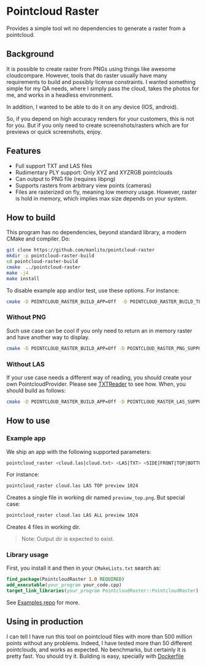 # Pointcloud Raster #

Provides a simple tool wit no dependencies to generate a raster from a pointcloud.

## Background ##

It is possible to create raster from PNGs using things like awesome cloudcompare. However, tools that do raster usually have many requirements to build and possibly license constraints. I wanted something simple for my QA needs, where I simply pass the cloud, takes the photos for me, and works in a headless environment.

In addition, I wanted to be able to do it on any device (IOS, android).

So, if you depend on high accuracy renders for your customers, this is not for you. But if you only need to create screenshots/rasters which are for previews or quick screenshots, enjoy.

## Features ##

- Full support TXT and LAS files
- Rudimentary PLY support: Only XYZ and XYZRGB pointclouds
- Can output to PNG file (requires libpng)
- Supports rasters from arbitrary view points (cameras)
- Files are rasterized on fly, meaning low memory usage. However, raster is hold in memory, which implies max size depends on your system.


## How to build ##

This program has no dependencies, beyond standard library, a modern CMake and compiler. Do:

```bash
git clone https://github.com/manlito/pointcloud-raster
mkdir -p pointcloud-raster-build
cd pointcloud-raster-build
cmake  ../pointcloud-raster
make -j4
make install
```

To disable example app and/or test, use these options. For instance:

```bash
cmake -D POINTCLOUD_RASTER_BUILD_APP=Off  -D POINTCLOUD_RASTER_BUILD_TESTS=Off ../pointcloud-raster
```

### Without PNG ###

Such use case can be cool if you only need to return an in memory raster and have another way to display.

```bash
cmake -D POINTCLOUD_RASTER_BUILD_APP=Off -D POINTCLOUD_RASTER_PNG_SUPPORT=Off ../pointcloud-raster
```

### Without LAS ###

If your use case needs a different way of reading, you should create your own PointcloudProvider. Please see [TXTReader](lib/pointcloud_raster/io/txt) to see how. When, you should build as follows:

```bash
cmake -D POINTCLOUD_RASTER_BUILD_APP=Off -D POINTCLOUD_RASTER_LAS_SUPPORT=Off ../pointcloud-raster
```

## How to use ##

### Example app ###

We ship an app with the following supported parameters:

```bash
pointcloud_raster <cloud.las|cloud.txt> <LAS|TXT> <SIDE|FRONT|TOP|BOTTOM|PERSPECTIVE|ALL> <output_prefix> <max_size>
```

For instance:

```bash
pointcloud_raster cloud.las LAS TOP preview 1024
```

Creates a single file in working dir named `preview_top.png`. But special case:

```bash
pointcloud_raster cloud.las LAS ALL preview 1024
```

Creates 4 files in working dir.

>Note: Output dir is expected to exist.

### Library usage ###

First, you install it and then in your `CMakeLists.txt` search as:

```cmake
find_package(PointcloudRaster 1.0 REQUIRED)
add_executable(your_program your_code.cpp)
target_link_libraries(your_program PointcloudRaster::PointcloudRaster)

```
 See [Examples repo](https://github.com/manlito/pointcloud-raster-examples/blob/master/examples/rasterize-txt/CMakeLists.txt) for more.

 ## Using in production ##

I can tell I have run this tool on pointcloud files with more than 500 million points without any problems. Indeed, I have tested more than 50 different pointclouds, and works as expected. No benchmarks, but certainly it is pretty fast. You should try it. Building is easy, specially with [Dockerfile](https://github.com/manlito/pointcloud-raster-examples/blob/master/build/linux/Dockerfile)
